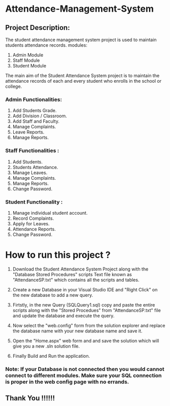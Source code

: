 # Attendance-Management-System
  ## Project Description:
The student attendance management system project is used to maintain students attendance records. 
modules:
1. Admin Module
2. Staff Module
3. Student Module

The main aim of the Student Attendance System project is to maintain the attendance records of each and every student who enrolls in the school or college. 

### Admin Functionalities:
1. Add Students Grade.
2. Add Division / Classroom.
3. Add Staff and Faculty.
4. Manage Complaints.
5. Leave Reports.
6. Manage Reports.

### Staff Functionalities :
1. Add Students.
2. Students Attendance.
3. Manage Leaves.
4. Manage Complaints.
5. Manage Reports.
6. Change Password.

### Student Functionality :
1. Manage individual student account.
2. Record Complaints.
3. Apply for Leaves.
4. Attendance Reports.
5. Change Password.

# How to run this project ?

1. Download the Student Attendance System Project along with the "Database Stored Procedures" scripts
   Text file known as "AttendanceSP.txt" which contains all the scripts and tables.
   
2. Create a new Database in your Visual Studio IDE and "Right Click" on the new database to add a new query. 

3. Firtstly, in the new Query (SQLQuery1.sql) copy and paste the entire scripts along with the "Stored Procedues" 
   from "AttendanceSP.txt" file and update the database and execute the query.
   
4. Now select the "web.config" form from the solution explorer and replace the database name with your new database name 
   and save it.

5. Open the "Home.aspx" web form and and save the solution which will give you a new .sln solution file.

6. Finally Build and Run the application.

### Note: If your Database is not connected then you would cannot connect to different modules. Make sure your SQL connection is proper            in the web config page with no errands.

## Thank You !!!!!!

